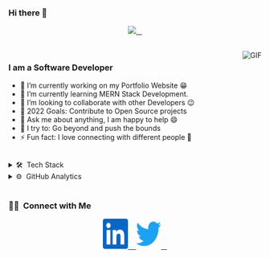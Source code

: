 ### Hi there 👋

<p align="center">
<a href="https://www.youtube.com/watch?v=NXXkq7l-wZg&ab_channel=earcandyfilms/" target="_blank">
<img height="280em" src="https://raw.githubusercontent.com/rodrigograca31/rodrigograca31/master/matrix.svg" />
&nbsp;&nbsp;
</a>
</p>

<br>

<img align="right" height="270px" alt="GIF" src="https://i.pinimg.com/originals/e4/26/70/e426702edf874b181aced1e2fa5c6cde.gif" />

### I am a Software Developer
- 🔭 I’m currently working on my Portfolio Website :grin:
- 🌱 I’m currently learning MERN Stack Development.
- 👯 I’m looking to collaborate with other Developers :wink:
- 🥅 2022 Goals: Contribute to Open Source projects
- 💬 Ask me about anything, I am happy to help :smile:
- 🧗 I try to: Go beyond and push the bounds
- ⚡ Fun fact: I love connecting with different people :raised_hands:

<br>

<details  style="user-select: none;">
<summary>
🛠 &nbsp;Tech Stack
</summary>
</details>

<details  style="user-select: none;">
<summary>
⚙️ &nbsp;GitHub Analytics
</summary>


<p align="center">
  <img height="180em" src="https://github-readme-stats-eight-theta.vercel.app/api?username=Daniel13713&show_icons=true&theme=vue-dark&include_all_commits=true&count_private=true" />
  <img height="180em" src="https://github-readme-stats-eight-theta.vercel.app/api/top-langs/?username=Daniel13713&layout=compact&exclude_lang=java+r&theme=vue-dark" />
</p>
</details>
<br>

### 🤝🏻 &nbsp;Connect with Me

<p align="center">
<a href="https://www.linkedin.com/in/daniel-duarte-palacios-537b33220/" target="_blank">
<img src="https://github.com/Daniel13713/Daniel13713/blob/master/icons/linkedin.svg" alt="itchdotio" width="50" height="60">
&nbsp;&nbsp;
</a>
<a href="https://twitter.com/_Daniel137/" target="_blank">
<img src="https://github.com/Daniel13713/Daniel13713/blob/master/icons/twitter.svg" alt="twitter" width="50" height="60">
&nbsp;&nbsp;
</a>
</p>
